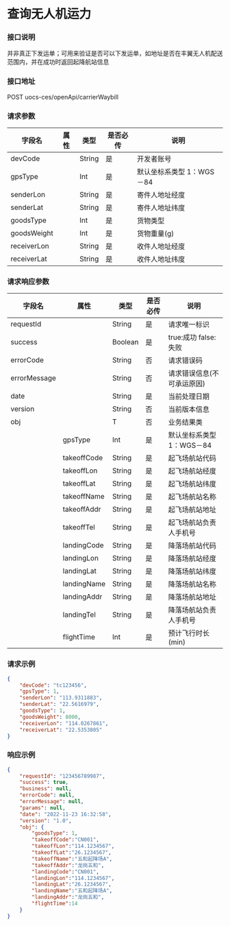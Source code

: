 
# 查询无人机运力

### 接口说明

并非真正下发运单；可用来验证是否可以下发运单，如地址是否在丰翼无人机配送范围内，并在成功时返回起降航站信息

### 接口地址

POST
uocs-ces/openApi/carrierWaybill

### 请求参数

| 字段名      | 属性 | 类型   | 是否必传 | 说明                      |
| ----------- | ---- | ------ | -------- | ------------------------- |
| devCode     |      | String | 是       | 开发者账号             |
| gpsType     |      | Int    | 是       | 默认坐标系类型 1：WGS－84 |
| senderLon   |      | String | 是       | 寄件人地址经度            |
| senderLat   |      | String | 是       | 寄件人地址纬度            |
| goodsType   |      | Int    | 是       | 货物类型 	             |
| goodsWeight |      | Int    | 是       | 货物重量(g) 			     |
| receiverLon |      | String | 是       | 收件人地址经度            |
| receiverLat |      | String | 是       | 收件人地址纬度            |


### 请求响应参数

| 字段名       | 属性        | 类型    | 是否必传 | 说明                       |
| ------------ | ----------- | ------- | -------- | -------------------------- |
| requestId    |             | String  | 是       | 请求唯一标识               |
| success      |             | Boolean | 是       | true:成功 false:失败       |
| errorCode    |             | String  | 否       | 请求错误码                 |
| errorMessage |             | String  | 否       | 请求错误信息(不可承运原因) |
| date         |             | String  | 是       | 当前处理日期               |
| version      |             | String  | 否       | 当前版本信息               |
| obj          |             | T       | 否       | 业务结果类                 |
|              | gpsType     | Int     | 是       | 默认坐标系类型 1：WGS－84  |
|              | takeoffCode | String  | 是       | 起飞场航站代码             |
|              | takeoffLon  | String  | 是       | 起飞场航站经度             |
|              | takeoffLat  | String  | 是       | 起飞场航站纬度             |
|              | takeoffName | String  | 是       | 起飞场航站名称             |
|              | takeoffAddr | String  | 是       | 起飞场航站地址             |
|              | takeoffTel  | String  | 是       | 起飞场航站负责人手机号             |
|              | landingCode | String  | 是       | 降落场航站代码             |
|              | landingLon  | String  | 是       | 降落场航站经度             |
|              | landingLat  | String  | 是       | 降落场航站纬度             |
|              | landingName | String  | 是       | 降落场航站名称             |
|              | landingAddr | String  | 是       | 降落场航站地址             |
|              | landingTel  | String  | 是       | 降落场航站负责人手机号             |
|              | flightTime  | Int     | 是       | 预计飞行时长(min)          |


### 请求示例

```json
{
	"devCode": "tc123456",
	"gpsType": 1,
	"senderLon": "113.9311883",
	"senderLat": "22.5616979",
	"goodsType": 1,
	"goodsWeight": 8000,
	"receiverLon": "114.0267861",
	"receiverLat": "22.5353805"
}
```

### 响应示例

```json
{
	"requestId": "123456789987",
	"success": true,
	"business": null,
	"errorCode": null,
	"errorMessage": null,
	"params": null,
	"date": "2022-11-23 16:32:58",
	"version": "1.0",
	"obj": {
		"goodsType": 1,
		"takeoffCode":"CN001",
		"takeoffLon":"114.1234567",
		"takeoffLat":"26.1234567",
		"takeoffName":"五和起降场A",
		"takeoffAddr":"龙岗五和",
		"landingCode":"CN001",
		"landingLon":"114.1234567",
		"landingLat":"26.1234567",
		"landingName":"五和起降场A",
		"landingAddr":"龙岗五和",
		"flightTime":14
	}
}
```